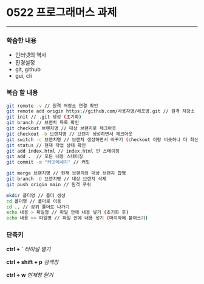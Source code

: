 # 0522 프로그래머스 과제

---

### 학습한 내용
* 인터넷의 역사
* 환경설정
* git, github
* gui, cli

### 복습 할 내용

``` bash
git remote -v // 원격 저장소 연결 확인
git remote add origin https://github.com/사용자명/레포명.git // 원격 저장소 연결 (처음)
git init // .git 생성 (초기화)
git branch // 브랜치 목록 확인
git checkout 브랜치명 // 대상 브랜치로 체크아웃
git checkout -b 브랜치명 // 브랜치 생성하면서 체크아웃
git switch -c 브랜치명 // 브랜치 생성하면서 바꾸기 (checkout 이랑 비슷하나 더 최신, 변경사항 변동 없이 브랜치만 변경)
git status // 현재 작업 상태 확인
git add index.html // index.html 만 스테이징
git add .  // 모든 내용 스테이징
git commit -m "커밋메세지" // 커밋

git merge 브랜치명 // 현재 브랜치와 대상 브랜치 합병
git branch -D 브랜치명 // 대상 브랜치 삭제
git push origin main // 원격 푸쉬
```


``` bash
mkdir 폴더명 // 폴더 생성
cd 폴더명 // 폴더로 이동
cd .. // 상위 폴더로 나가기
echo 내용 > 파일명 // 파일 안에 내용 넣기 (초기화 후)
echo 내용 >> 파일명 // 파일 안에 내용 넣기 (마지막에 붙여쓰기)
```

### 단축키
**ctrl + `** *터미널 열기*

**ctrl + shift + p** *검색창*

**ctrl + w** *현재창 닫기*


